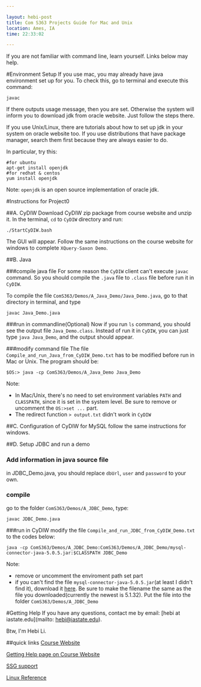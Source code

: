 ```yaml
---

layout: hebi-post
title: Com S363 Projects Guide for Mac and Unix
location: Ames, IA
time: 22:33:02

---
```


If you are not familiar with command line, learn yourself. Links below may help.

#Environment Setup
If you use mac, you may already have java environment set up for you. To check this, go to terminal and execute this command:

```
javac
```

If there outputs usage message, then you are set. Otherwise the system will inform you to download jdk from oracle website. Just follow the steps there.

If you use Unix/Linux, there are tutorials about how to set up jdk in your system on oracle website too. If you use distributions that have package manager, search them first because they are always easier to do.

In particular, try this:

```
#for ubuntu
apt-get install openjdk
#for redhat & centos
yum install openjdk
```

Note: `openjdk` is an open source implementation of oracle jdk.

#Instructions for Project0

##A. CyDIW
Download CyDIW zip package from course website and unzip it. In the terminal, `cd` to `CyDIW` directory and run:

```
./StartCyDIW.bash
```

The GUI will appear. Follow the same instructions on the course website for windows to complete `XQuery-Saxon Demo`.

##B. Java

###compile java file
For some reason the `CyDIW` client can't execute `javac` command. So you should compile the `.java` file to `.class` file before run it in `CyDIW`.

To compile the file `ComS363/Demos/A_Java_Demo/Java_Demo.java`, go to that directory in terminal, and type

```
javac Java_Demo.java
```

###run in commandline(Optional)
Now if you run `ls` command, you should see the output file `Java_Demo.class`. Instead of run it in `CyDIW`, you can just type `java Java_Demo`, and the output should appear.

###modify command file
The file `Compile_and_run_Java_from_CyDIW_Demo.txt` has to be modified before run in Mac or Unix. The program should be:

```
$OS:> java -cp ComS363/Demos/A_Java_Demo Java_Demo
```

Note:

* In Mac/Unix, there's no need to set environment variables `PATH` and `CLASSPATH`, since it is set in the system level. Be sure to remove or uncomment the `OS:>set ...` part.
* The redirect function `> output.txt` didn't work in `CyDIW`

##C. Configuration of CyDIW for MySQL
follow the same instructions for windows.

##D. Setup JDBC and run a demo
### Add information in java source file
in JDBC_Demo.java, you should replace `dbUrl`, `user` and `password` to your own.
### compile
go to the folder `ComS363/Demos/A_JDBC_Demo`, type:

```
javac JDBC_Demo.java
```

###run in CyDIW
modify the file `Compile_and_run_JDBC_from_CyDIW_Demo.txt` to the codes below:

```
java -cp ComS363/Demos/A_JDBC_Demo:ComS363/Demos/A_JDBC_Demo/mysql-connector-java-5.0.5.jar:$CLASSPATH JDBC_Demo
```

Note:

* remove or uncomment the enviroment path set part
* if you can't find the file `mysql-connector-java-5.0.5.jar`(at least I didn't find it), download it [here](http://dev.mysql.com/downloads/connector/j). Be sure to make the filename the same as the file you downloaded(currently the newest is 5.1.32). Put the file into the folder `ComS363/Demos/A_JDBC_Demo`



#Getting Help
If you have any questions, contact me by email:
[hebi at iastate.edu](mailto: hebi@iastate.edu).

Btw, I'm Hebi Li.

##quick links
[Course Website](http://www.cs.iastate.edu/~cs363)

[Getting Help page on Course Website](http://www.cs.iastate.edu/~cs363/Getting_Help/Getting_Help.htm)

[SSG support](https://support.cs.iastate.edu/)

[Linux Reference](https://support.cs.iastate.edu/doku.php/faq/linuxref)
